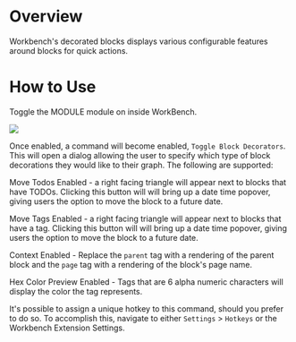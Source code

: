 # Overview

Workbench's decorated blocks displays various configurable features around blocks for quick actions.

# How to Use

Toggle the MODULE module on inside WorkBench.

![](https://firebasestorage.googleapis.com/v0/b/firescript-577a2.appspot.com/o/imgs%2Fapp%2Froamjs%2F_uo5RBWE_U.png?alt=media&token=3960c61a-8211-4ce3-9cba-ed51688fd100)

Once enabled, a command will become enabled, `Toggle Block Decorators`. This will open a dialog allowing the user to specify which type of block decorations they would like to their graph. The following are supported:

Move Todos Enabled - a right facing triangle will appear next to blocks that have TODOs. Clicking this button will will bring up a date time popover, giving users the option to move the block to a future date.

Move Tags Enabled - a right facing triangle will appear next to blocks that have a tag. Clicking this button will will bring up a date time popover, giving users the option to move the block to a future date.

Context Enabled - Replace the `parent` tag with a rendering of the parent block and the `page` tag with a rendering of the block's page name.

Hex Color Preview Enabled - Tags that are 6 alpha numeric characters will display the color the tag represents.

It's possible to assign a unique hotkey to this command, should you prefer to do so. To accomplish this, navigate to either `Settings` > `Hotkeys` or the Workbench Extension Settings.
